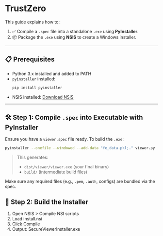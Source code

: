 # TrustZero

This guide explains how to:

1. ✅ Compile a `.spec` file into a standalone `.exe` using **PyInstaller**.
2. 📦 Package the `.exe` using **NSIS** to create a Windows installer.

---

## 📋 Prerequisites

- Python 3.x installed and added to PATH
- `pyinstaller` installed:
  ```bash
  pip install pyinstaller
  ```
- NSIS installed: [Download NSIS](https://nsis.sourceforge.io/Download)

---

## 🛠 Step 1: Compile `.spec` into Executable with PyInstaller

Ensure you have a `viewer.spec` file ready. To build the `.exe`:

```bash
pyinstaller --onefile --windowed --add-data "fe_data.pkl;." viewer.py
```

> This generates:
>
> - `dist/viewer/viewer.exe` (your final binary)
> - `build/` (intermediate build files)

Make sure any required files (e.g., `.pem`, `.auth`, configs) are bundled via the spec.

## 📝 Step 2: Build the Installer
1. Open NSIS > Compile NSI scripts
2. Load install.nsi
3. Click Compile
4. Output: SecureViewerInstaller.exe
